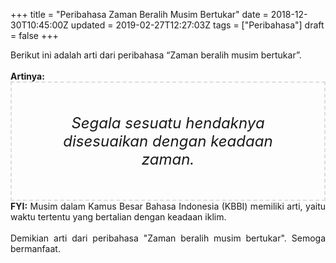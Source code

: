 +++
title = "Peribahasa Zaman Beralih Musim Bertukar"
date = 2018-12-30T10:45:00Z
updated = 2019-02-27T12:27:03Z
tags = ["Peribahasa"]
draft = false
+++

<div dir="ltr" style="text-align: left;" trbidi="on"><div style="text-align: justify;">Berikut ini adalah arti dari peribahasa “Zaman beralih musim bertukar”.</div><br /><div style="text-align: justify;"><b>Artinya:</b></div><div style="border: 2px dashed #ddd; font-size: 24px; height: auto; margin: 0 auto; padding: 50px; text-align: center; width: auto;"><i>Segala sesuatu hendaknya disesuaikan dengan keadaan zaman.</i></div><div style="text-align: justify;"><b>FYI:</b> Musim dalam Kamus Besar Bahasa Indonesia (KBBI) memiliki arti, yaitu waktu tertentu yang bertalian dengan keadaan iklim.</div><div style="text-align: justify;"><br /></div><div style="text-align: justify;">Demikian arti dari peribahasa "Zaman beralih musim bertukar". Semoga bermanfaat. </div></div>

